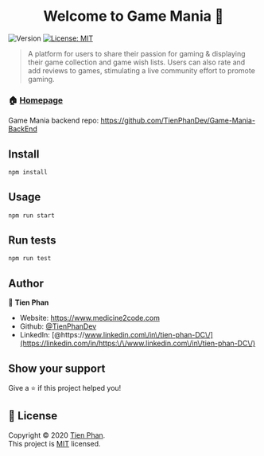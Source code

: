 <h1 align="center">Welcome to Game Mania 👋</h1>
<p>
  <img alt="Version" src="https://img.shields.io/badge/version-0.1.0-blue.svg?cacheSeconds=2592000" />
  <a href="https://choosealicense.com/licenses/mit/" target="_blank">
    <img alt="License: MIT" src="https://img.shields.io/badge/License-MIT-yellow.svg" />
  </a>
</p>

> A platform for users to share their passion for gaming & displaying their game collection and game wish lists. Users can also rate and add reviews to games, stimulating a live community effort to promote gaming.

### 🏠 [Homepage](https://github.com/TienPhanDev/Game-Mania)
Game Mania backend repo: https://github.com/TienPhanDev/Game-Mania-BackEnd

## Install

```sh
npm install
```

## Usage

```sh
npm run start
```

## Run tests

```sh
npm run test
```

## Author

👤 **Tien Phan**

* Website: https://www.medicine2code.com
* Github: [@TienPhanDev](https://github.com/TienPhanDev)
* LinkedIn: [@https:\/\/www.linkedin.com\/in\/tien-phan-DC\/](https://linkedin.com/in/https:\/\/www.linkedin.com\/in\/tien-phan-DC\/)

## Show your support

Give a ⭐️ if this project helped you!

## 📝 License

Copyright © 2020 [Tien Phan](https://github.com/TienPhanDev).<br />
This project is [MIT](https://choosealicense.com/licenses/mit/) licensed.
